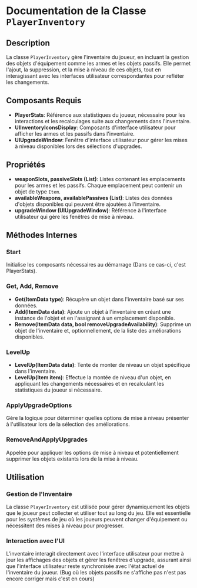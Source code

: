 # Documentation de la Classe `PlayerInventory`

## Description

La classe `PlayerInventory` gère l'inventaire du joueur, en incluant la gestion des objets d'équipement comme les armes et les objets passifs. Elle permet l'ajout, la suppression, et la mise à niveau de ces objets, tout en interagissant avec les interfaces utilisateur correspondantes pour refléter les changements.

## Composants Requis

- **PlayerStats**: Référence aux statistiques du joueur, nécessaire pour les interactions et les recalculages suite aux changements dans l'inventaire.
- **UIInventoryIconsDisplay**: Composants d'interface utilisateur pour afficher les armes et les passifs dans l'inventaire.
- **UIUpgradeWindow**: Fenêtre d'interface utilisateur pour gérer les mises à niveau disponibles lors des sélections d'upgrades.

## Propriétés

- **weaponSlots, passiveSlots (List<Slot>)**: Listes contenant les emplacements pour les armes et les passifs. Chaque emplacement peut contenir un objet de type `Item`.
- **availableWeapons, availablePassives (List<ItemData>)**: Listes des données d'objets disponibles qui peuvent être ajoutées à l'inventaire.
- **upgradeWindow (UIUpgradeWindow)**: Référence à l'interface utilisateur qui gère les fenêtres de mise à niveau.

## Méthodes Internes

### Start

Initialise les composants nécessaires au démarrage (Dans ce cas-ci, c'est PlayerStats).

### Get, Add, Remove

- **Get(ItemData type)**: Récupère un objet dans l'inventaire basé sur ses données.
- **Add(ItemData data)**: Ajoute un objet à l'inventaire en créant une instance de l'objet et en l'assignant à un emplacement disponible.
- **Remove(ItemData data, bool removeUpgradeAvailability)**: Supprime un objet de l'inventaire et, optionnellement, de la liste des améliorations disponibles.

### LevelUp

- **LevelUp(ItemData data)**: Tente de monter de niveau un objet spécifique dans l'inventaire.
- **LevelUp(Item item)**: Effectue la montée de niveau d'un objet, en appliquant les changements nécessaires et en recalculant les statistiques du joueur si nécessaire.

### ApplyUpgradeOptions

Gère la logique pour déterminer quelles options de mise à niveau présenter à l'utilisateur lors de la sélection des améliorations.

### RemoveAndApplyUpgrades

Appelée pour appliquer les options de mise à niveau et potentiellement supprimer les objets existants lors de la mise à niveau.

## Utilisation

### Gestion de l'Inventaire

La classe `PlayerInventory` est utilisée pour gérer dynamiquement les objets que le joueur peut collecter et utiliser tout au long du jeu. Elle est essentielle pour les systèmes de jeu où les joueurs peuvent changer d'équipement ou nécessitent des mises à niveau pour progresser.

### Interaction avec l'UI

L'inventaire interagit directement avec l'interface utilisateur pour mettre à jour les affichages des objets et gérer les fenêtres d'upgrade, assurant ainsi que l'interface utilisateur reste synchronisée avec l'état actuel de l'inventaire du joueur. (Bug où les objets passifs ne s'affiche pas n'est pas encore corriger mais c'est en cours)
